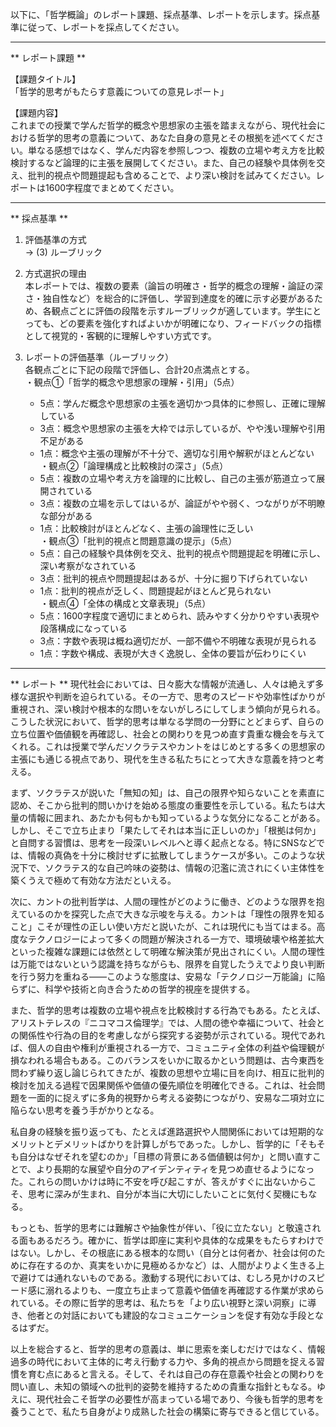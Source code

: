 以下に、「哲学概論」のレポート課題、採点基準、レポートを示します。採点基準に従って、レポートを採点してください。

---------------------------------------
** レポート課題 **

【課題タイトル】  
「哲学的思考がもたらす意義についての意見レポート」

【課題内容】  
これまでの授業で学んだ哲学的概念や思想家の主張を踏まえながら、現代社会における哲学的思考の意義について、あなた自身の意見とその根拠を述べてください。単なる感想ではなく、学んだ内容を参照しつつ、複数の立場や考え方を比較検討するなど論理的に主張を展開してください。また、自己の経験や具体例を交え、批判的視点や問題提起も含めることで、より深い検討を試みてください。レポートは1600字程度でまとめてください。

---------------------------------------
** 採点基準 **

1. 評価基準の方式  
   → (3) ルーブリック

2. 方式選択の理由  
   本レポートでは、複数の要素（論旨の明確さ・哲学的概念の理解・論証の深さ・独自性など）を総合的に評価し、学習到達度を的確に示す必要があるため、各観点ごとに評価の段階を示すルーブリックが適しています。学生にとっても、どの要素を強化すればよいかが明確になり、フィードバックの指標として視覚的・客観的に理解しやすい方式です。

3. レポートの評価基準（ルーブリック）  
   各観点ごとに下記の段階で評価し、合計20点満点とする。  
   ・観点①「哲学的概念や思想家の理解・引用」（5点）  
     - 5点：学んだ概念や思想家の主張を適切かつ具体的に参照し、正確に理解している  
     - 3点：概念や思想家の主張を大枠では示しているが、やや浅い理解や引用不足がある  
     - 1点：概念や主張の理解が不十分で、適切な引用や解釈がほとんどない  
   ・観点②「論理構成と比較検討の深さ」（5点）  
     - 5点：複数の立場や考え方を論理的に比較し、自己の主張が筋道立って展開されている  
     - 3点：複数の立場を示してはいるが、論証がやや弱く、つながりが不明瞭な部分がある  
     - 1点：比較検討がほとんどなく、主張の論理性に乏しい  
   ・観点③「批判的視点と問題意識の提示」（5点）  
     - 5点：自己の経験や具体例を交え、批判的視点や問題提起を明確に示し、深い考察がなされている  
     - 3点：批判的視点や問題提起はあるが、十分に掘り下げられていない  
     - 1点：批判的視点が乏しく、問題提起がほとんど見られない  
   ・観点④「全体の構成と文章表現」（5点）  
     - 5点：1600字程度で適切にまとめられ、読みやすく分かりやすい表現や段落構成になっている  
     - 3点：字数や表現は概ね適切だが、一部不備や不明確な表現が見られる  
     - 1点：字数や構成、表現が大きく逸脱し、全体の要旨が伝わりにくい  

---------------------------------------
** レポート **
現代社会においては、日々膨大な情報が流通し、人々は絶えず多様な選択や判断を迫られている。その一方で、思考のスピードや効率性ばかりが重視され、深い検討や根本的な問いをないがしろにしてしまう傾向が見られる。こうした状況において、哲学的思考は単なる学問の一分野にとどまらず、自らの立ち位置や価値観を再確認し、社会との関わりを見つめ直す貴重な機会を与えてくれる。これは授業で学んだソクラテスやカントをはじめとする多くの思想家の主張にも通じる視点であり、現代を生きる私たちにとって大きな意義を持つと考える。

まず、ソクラテスが説いた「無知の知」は、自己の限界や知らないことを素直に認め、そこから批判的問いかけを始める態度の重要性を示している。私たちは大量の情報に囲まれ、あたかも何もかも知っているような気分になることがある。しかし、そこで立ち止まり「果たしてそれは本当に正しいのか」「根拠は何か」と自問する習慣は、思考を一段深いレベルへと導く起点となる。特にSNSなどでは、情報の真偽を十分に検討せずに拡散してしまうケースが多い。このような状況下で、ソクラテス的な自己吟味の姿勢は、情報の氾濫に流されにくい主体性を築くうえで極めて有効な方法だといえる。

次に、カントの批判哲学は、人間の理性がどのように働き、どのような限界を抱えているのかを探究した点で大きな示唆を与える。カントは「理性の限界を知ること」こそが理性の正しい使い方だと説いたが、これは現代にも当てはまる。高度なテクノロジーによって多くの問題が解決される一方で、環境破壊や格差拡大といった複雑な課題には依然として明確な解決策が見出されにくい。人間の理性は万能ではないという認識を持ちながらも、限界を自覚したうえでより良い判断を行う努力を重ねる――このような態度は、安易な「テクノロジー万能論」に陥らずに、科学や技術と向き合うための哲学的視座を提供する。

また、哲学的思考は複数の立場や視点を比較検討する行為でもある。たとえば、アリストテレスの『ニコマコス倫理学』では、人間の徳や幸福について、社会との関係性や行為の目的を考慮しながら探究する姿勢が示されている。現代であれば、個人の自由や権利が重視される一方で、コミュニティ全体の利益や倫理観が損なわれる場合もある。このバランスをいかに取るかという問題は、古今東西を問わず繰り返し論じられてきたが、複数の思想や立場に目を向け、相互に批判的検討を加える過程で因果関係や価値の優先順位を明確化できる。これは、社会問題を一面的に捉えずに多角的視野から考える姿勢につながり、安易な二項対立に陥らない思考を養う手がかりとなる。

私自身の経験を振り返っても、たとえば進路選択や人間関係においては短期的なメリットとデメリットばかりを計算しがちであった。しかし、哲学的に「そもそも自分はなぜそれを望むのか」「目標の背景にある価値観は何か」と問い直すことで、より長期的な展望や自分のアイデンティティを見つめ直せるようになった。これらの問いかけは時に不安を呼び起こすが、答えがすぐに出ないからこそ、思考に深みが生まれ、自分が本当に大切にしたいことに気付く契機にもなる。

もっとも、哲学的思考には難解さや抽象性が伴い、「役に立たない」と敬遠される面もあるだろう。確かに、哲学は即座に実利や具体的な成果をもたらすわけではない。しかし、その根底にある根本的な問い（自分とは何者か、社会は何のために存在するのか、真実をいかに見極めるかなど）は、人間がよりよく生きる上で避けては通れないものである。激動する現代においては、むしろ見かけのスピード感に溺れるよりも、一度立ち止まって意義や価値を再確認する作業が求められている。その際に哲学的思考は、私たちを「より広い視野と深い洞察」に導き、他者との対話においても建設的なコミュニケーションを促す有効な手段となるはずだ。

以上を総合すると、哲学的思考の意義は、単に思索を楽しむだけではなく、情報過多の時代において主体的に考え行動する力や、多角的視点から問題を捉える習慣を育む点にあると言える。そして、それは自己の存在意義や社会との関わりを問い直し、未知の領域への批判的姿勢を維持するための貴重な指針ともなる。ゆえに、現代社会こそ哲学の必要性が高まっている場であり、今後も哲学的思考を養うことで、私たち自身がより成熟した社会の構築に寄与できると信じている。

